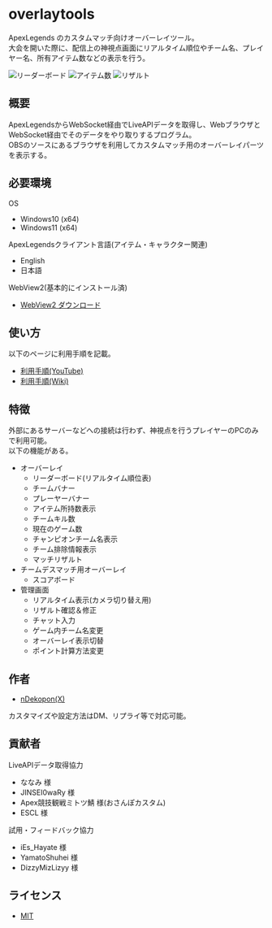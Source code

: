 # overlaytools

ApexLegends のカスタムマッチ向けオーバーレイツール。  
大会を開いた際に、配信上の神視点画面にリアルタイム順位やチーム名、プレイヤー名、所有アイテム数などの表示を行う。  


![リーダーボード](https://github.com/ndekopon/overlaytools/assets/92087784/ad3d606b-e488-4755-9ada-aebd3a677d40)
![アイテム数](https://github.com/user-attachments/assets/34e46c97-3906-434b-9018-4f4b7792dfd5)
![リザルト](https://github.com/ndekopon/overlaytools/assets/92087784/b06ccc4e-476b-452e-98ab-3260bd5aa429)

## 概要

ApexLegendsからWebSocket経由でLiveAPIデータを取得し、WebブラウザとWebSocket経由でそのデータをやり取りするプログラム。  
OBSのソースにあるブラウザを利用してカスタムマッチ用のオーバーレイパーツを表示する。


## 必要環境

OS
- Windows10 (x64)
- Windows11 (x64)

ApexLegendsクライアント言語(アイテム・キャラクター関連)
- English
- 日本語

WebView2(基本的にインストール済)
- [WebView2 ダウンロード](https://developer.microsoft.com/ja-jp/microsoft-edge/webview2/consumer/)

## 使い方

以下のページに利用手順を記載。
- [利用手順(YouTube)](https://www.youtube.com/watch?v=AlDueDQj9Ro)
- [利用手順(Wiki)](https://github.com/ndekopon/overlaytools/wiki)

## 特徴

外部にあるサーバーなどへの接続は行わず、神視点を行うプレイヤーのPCのみで利用可能。  
以下の機能がある。

- オーバーレイ
    - リーダーボード(リアルタイム順位表)
    - チームバナー
    - プレーヤーバナー
    - アイテム所持数表示
    - チームキル数
    - 現在のゲーム数
    - チャンピオンチーム名表示
    - チーム排除情報表示
    - マッチリザルト
- チームデスマッチ用オーバーレイ
    - スコアボード
- 管理画面
    - リアルタイム表示(カメラ切り替え用)
    - リザルト確認＆修正
    - チャット入力
    - ゲーム内チーム名変更
    - オーバーレイ表示切替
    - ポイント計算方法変更

## 作者

- [nDekopon(X)](https://twitter.com/ndekopon)

カスタマイズや設定方法はDM、リプライ等で対応可能。

## 貢献者

LiveAPIデータ取得協力

- ななみ 様
- JINSEI0waRy 様
- Apex競技観戦ミトツ鯖 様(おさんぽカスタム)
- ESCL 様

試用・フィードバック協力

- iEs_Hayate 様
- YamatoShuhei 様
- DizzyMizLizyy 様

## ライセンス

- [MIT](https://github.com/ndekopon/overlaytools/blob/main/LICENSE)
